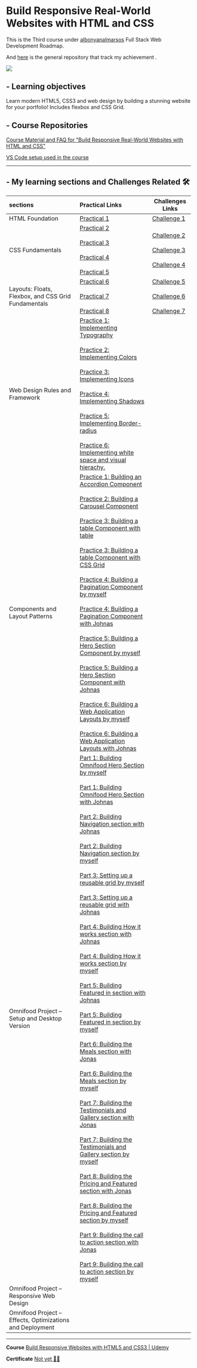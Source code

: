 # Build Responsive Real-World Websites with HTML and CSS

This is the Third course under [albonyanalmarsos](https://albonyanalmarsos.vercel.app/#subject) Full Stack Web Development Roadmap.

And [here](https://github.com/Shalabyelectronics/full_stack_journey) is the general repository that track my achievement .

![](https://progress-bar.dev/77/?title=progress)

## - Learning objectives
Learn modern HTML5, CSS3 and web design by building a stunning website for your portfolio! Includes flexbox and CSS Grid.



## - Course Repositories

[Course Material and FAQ for "Build Responsive Real-World Websites with HTML and CSS"](https://github.com/jonasschmedtmann/html-css-course)

[VS Code setup used in the course](https://github.com/jonasschmedtmann/html-css-course/blob/master/vscode-setup.md)

------



## - My learning sections and Challenges Related :hammer_and_wrench:

| sections                                                 | Practical Links                                              | Challenges Links                                             |
| :------------------------------------------------------- | :----------------------------------------------------------- | ------------------------------------------------------------ |
| HTML Foundation                                          | [Practical 1](https://shalabyelectronics.github.io/Build-Responsive-websites/HTML-Fundamentals/01-HTML-Fundamentals-Challeges/challenges/pr1/index.html) | [Challenge 1](https://shalabyelectronics.github.io/Build-Responsive-websites/HTML-Fundamentals/01-HTML-Fundamentals-Challeges/challenges/ch1/index.html) |
| CSS Fundamentals                                         | [Practical 2](https://shalabyelectronics.github.io/Build-Responsive-websites/CSS-Fundamentals/02-CSS-Fundamentals-Challeges/challenges/pr2/index.html)<br ><br >[Practical 3](https://shalabyelectronics.github.io/Build-Responsive-websites/CSS-Fundamentals/02-CSS-Fundamentals-Challeges/challenges/pr3/index.html)<br ><br >[Practical 4](https://shalabyelectronics.github.io/Build-Responsive-websites/CSS-Fundamentals/02-CSS-Fundamentals-Challeges/challenges/pr4/index.html)<br ><br >[Practical 5](https://shalabyelectronics.github.io/Build-Responsive-websites/CSS-Fundamentals/02-CSS-Fundamentals-Challeges/challenges/pr5/index.html) | [Challenge 2](https://shalabyelectronics.github.io/Build-Responsive-websites/CSS-Fundamentals/02-CSS-Fundamentals-Challeges/challenges/ch2/index.html)<br ><br >[Challenge 3](https://shalabyelectronics.github.io/Build-Responsive-websites/CSS-Fundamentals/02-CSS-Fundamentals-Challeges/challenges/ch3/index.html)<br ><br >[Challenge 4](https://shalabyelectronics.github.io/Build-Responsive-websites/CSS-Fundamentals/02-CSS-Fundamentals-Challeges/challenges/ch4/index.html) |
| Layouts: Floats, Flexbox, and CSS Grid Fundamentals      | [Practical 6](https://shalabyelectronics.github.io/Build-Responsive-websites/Layouts-Fundamentals/03-Layouts-Fundamentals-Challeges/pr6/index.html)<br ><br >[Practical 7](https://shalabyelectronics.github.io/Build-Responsive-websites/Layouts-Fundamentals/03-Layouts-Fundamentals-Challeges/pr7/index.html)<br ><br >[Practical 8](https://shalabyelectronics.github.io/Build-Responsive-websites/Layouts-Fundamentals/03-Layouts-Fundamentals-Challeges/pr8/index.html) | [Challenge 5](https://shalabyelectronics.github.io/Build-Responsive-websites/Layouts-Fundamentals/03-Layouts-Fundamentals-Challeges/ch5/index.html)<br ><br >[Challenge 6](https://shalabyelectronics.github.io/Build-Responsive-websites/Layouts-Fundamentals/03-Layouts-Fundamentals-Challeges/ch6/index.html)<br ><br >[Challenge 7](https://shalabyelectronics.github.io/Build-Responsive-websites/Layouts-Fundamentals/03-Layouts-Fundamentals-Challeges/ch7/index.html) |
| Web Design Rules and Framework                           | [Practice 1: Implementing Typography](https://shalabyelectronics.github.io/Build-Responsive-websites/Design/pr1/index.html)<br ><br >[Practice 2: Implementing Colors](https://shalabyelectronics.github.io/Build-Responsive-websites/Design/pr2/index.html)<br ><br >[Practice 3: Implementing Icons](https://shalabyelectronics.github.io/Build-Responsive-websites/Design/pr3/index.html)<br ><br >[Practice 4: Implementing Shadows](https://shalabyelectronics.github.io/Build-Responsive-websites/Design/pr4/index.html)<br ><br >[Practice 5: Implementing Border-radius](https://shalabyelectronics.github.io/Build-Responsive-websites/Design/pr5/index.html)<br ><br >[Practice 6: Implementing white space and visual hierachy.<br >](https://shalabyelectronics.github.io/Build-Responsive-websites/Design/pr6/index.html) |                                                              |
| Components and Layout Patterns                           | [Practice 1: Building an Accordion Component](https://shalabyelectronics.github.io/Build-Responsive-websites/Components/01-accordion/index.html)<br /><br >[Practice 2: Building a Carousel Component](https://shalabyelectronics.github.io/Build-Responsive-websites/Components/02-carousel/index.html)<br ><br >[Practice 3: Building a table Component with table](https://shalabyelectronics.github.io/Build-Responsive-websites/Components/03-table/with_johnas/index.htm)<br ><br >[Practice 3: Building a table Component with CSS Grid](https://shalabyelectronics.github.io/Build-Responsive-websites/Components/03-table/my_try/index.html)<br ><br >[Practice 4: Building a Pagination Component by myself](https://shalabyelectronics.github.io/Build-Responsive-websites/Components/04-pagination/my_try/index.html)<br ><br >[Practice 4: Building a Pagination Component with Johnas](https://shalabyelectronics.github.io/Build-Responsive-websites/Components/04-pagination/with_johnas/index.html)<br ><br >[Practice 5: Building a Hero Section Component by myself](https://shalabyelectronics.github.io/Build-Responsive-websites/Components/05-hero/my_try/index.html)<br ><br >[Practice 5: Building a Hero Section Component with Johnas](https://shalabyelectronics.github.io/Build-Responsive-websites/Components/05-hero/with_johnas/index.html)<br ><br >[Practice 6: Building a Web Application Layouts by myself](https://shalabyelectronics.github.io/Build-Responsive-websites/Components/building_web_application/my_try/index.html)<br ><br >[Practice 6: Building a Web Application Layouts with Johnas<br >](https://shalabyelectronics.github.io/Build-Responsive-websites/Components/building_web_application/with_johnas/index.html) |                                                              |
| Omnifood Project – Setup and Desktop Version             | [Part 1: Building Omnifood Hero Section by myself](https://shalabyelectronics.github.io/Build-Responsive-websites/omnifood-Desktop/part1-hero-section/my-try/index.html)<br ><br >[Part 1: Building Omnifood Hero Section with Johnas](https://shalabyelectronics.github.io/Build-Responsive-websites/omnifood-Desktop/part1-hero-section/with-johnas/index.html)<br ><br >[Part 2: Building Navigation section with Johnas](https://shalabyelectronics.github.io/Build-Responsive-websites/omnifood-Desktop/part2-nav-bar/with-johnas/index.html)<br ><br >[Part 2: Building Navigation section by myself](https://shalabyelectronics.github.io/Build-Responsive-websites/omnifood-Desktop/part2-nav-bar/my-try/index.html)<br ><br >[Part 3: Setting up a reusable grid by myself](https://shalabyelectronics.github.io/Build-Responsive-websites/omnifood-Desktop/part3-setting-up-a-reusable-grid/my-try/index.html)<br ><br >[Part 3: Setting up a reusable grid with Johnas](https://shalabyelectronics.github.io/Build-Responsive-websites/omnifood-Desktop/part3-setting-up-a-reusable-grid/with-johnas/index.html)<br ><br >[Part 4: Building How it works section with Johnas](https://shalabyelectronics.github.io/Build-Responsive-websites/omnifood-Desktop/part4-building-the-how-it-works-section-part-1/with-johnas/index.html)<br ><br >[Part 4: Building How it works section by myself](https://shalabyelectronics.github.io/Build-Responsive-websites/omnifood-Desktop/part4-building-the-how-it-works-section-part-1/my-try/index.html)<br ><br >[Part 5: Building Featured in section with Johnas](https://shalabyelectronics.github.io/Build-Responsive-websites/omnifood-Desktop/‏‏part5-building-featured-in-section/with-johnas/index.html)<br ><br >[Part 5: Building Featured in section by myself](https://shalabyelectronics.github.io/Build-Responsive-websites/omnifood-Desktop/‏‏part5-building-featured-in-section/my-try/index.html)<br ><br >[Part 6: Building the Meals section with Jonas](https://shalabyelectronics.github.io/Build-Responsive-websites/omnifood-Desktop/part6-building-the-meal-section/with-johnas/index.html)<br ><br >[Part 6: Building the Meals section by myself](https://shalabyelectronics.github.io/Build-Responsive-websites/omnifood-Desktop/part6-building-the-meal-section/my-try/index.html)<br ><br >[Part 7: Building the Testimonials and Gallery section with Jonas](https://shalabyelectronics.github.io/Build-Responsive-websites/omnifood-Desktop/part7-building-the-testimonials-gallery-section/with-johnas/index.html)<br ><br >[Part 7: Building the Testimonials and Gallery section by myself](https://shalabyelectronics.github.io/Build-Responsive-websites/omnifood-Desktop/part7-building-the-testimonials-gallery-section/my-try/index.html)<br ><br >[Part 8: Building the Pricing and Featured section with Jonas](https://shalabyelectronics.github.io/Build-Responsive-websites/omnifood-Desktop/part8-building-pricing-section/with-johnas/index.html)<br ><br >[Part 8: Building the Pricing and Featured section by myself](https://shalabyelectronics.github.io/Build-Responsive-websites/omnifood-Desktop/part8-building-pricing-section/my-try/index.html)<br ><br >[Part 9: Building the call to action section with Jonas](https://shalabyelectronics.github.io/Build-Responsive-websites/omnifood-Desktop/part9-building-cta-section/with-johnas/index.html)<br ><br >[Part 9: Building the call to action section by myself](https://shalabyelectronics.github.io/Build-Responsive-websites/omnifood-Desktop/part9-building-cta-section/my-try/index.html) |                                                              |
| Omnifood Project – Responsive Web Design                 |                                                              |                                                              |
| Omnifood Project – Effects, Optimizations and Deployment |                                                              |                                                              |



------

**Course** [Build Responsive Websites with HTML5 and CSS3 | Udemy](https://www.udemy.com/course/design-and-develop-a-killer-website-with-html5-and-css3/)

**Certificate** [Not yet :walking_man:](#)
